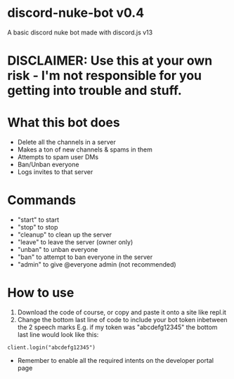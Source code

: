 # discord-nuke-bot v0.4
A basic discord nuke bot made with discord.js v13
# DISCLAIMER: Use this at your own risk - I'm not responsible for you getting into trouble and stuff.

# What this bot does
- Delete all the channels in a server
- Makes a ton of new channels & spams in them
- Attempts to spam user DMs
- Ban/Unban everyone
- Logs invites to that server

# Commands
- "start" to start
- "stop" to stop
- "cleanup" to clean up the server
- "leave" to leave the server (owner only)
- "unban" to unban everyone
- "ban" to attempt to ban everyone in the server
- "admin" to give @everyone admin (not recommended)

# How to use
1. Download the code of course, or copy and paste it onto a site like repl.it
2. Change the bottom last line of code to include your bot token inbetween the 2 speech marks
E.g. if my token was "abcdefg12345" the bottom last line would look like this:

`client.login("abcdefg12345")`

- Remember to enable all the required intents on the developer portal page
